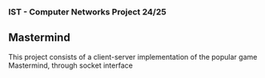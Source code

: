 ### IST - Computer Networks Project 24/25

## Mastermind
This project consists of a client-server implementation of the popular game Mastermind, through socket interface
